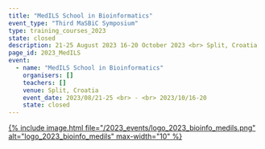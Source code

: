 ```yaml
---
title: "MedILS School in Bioinformatics"
event_type: "Third MaSBiC Symposium"
type: training_courses_2023
state: closed
description: 21-25 August 2023 16-20 October 2023 <br> Split, Croatia
page_id: 2023_MedILS
event:
  - name: "MedILS School in Bioinformatics"
    organisers: []
    teachers: []
    venue: Split, Croatia
    event_date: 2023/08/21-25 <br> - <br> 2023/10/16-20
    state: closed
---
```


[{% include image.html file="/2023_events/logo_2023_bioinfo_medils.png" alt="logo_2023_bioinfo_medils" max-width="10" %}](https://bioinfo.medils.hr/)
